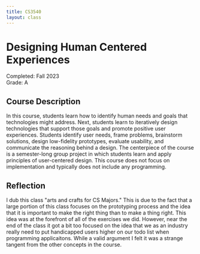 ```yaml
---
title: CS3540
layout: class
---
```

# Designing Human Centered Experiences
Completed: Fall 2023  
Grade: A
## Course Description
 In this course, students learn how to identify human needs and goals
that technologies might address. Next, students learn to iteratively
design technologies that support those goals and promote positive
user experiences. Students identify user needs, frame problems,
brainstorm solutions, design low-fidelity prototypes, evaluate
usability, and communicate the reasoning behind a design. The
centerpiece of the course is a semester-long group project in which
students learn and apply principles of user-centered design. This
course does not focus on implementation and typically does not
include any programming.
## Reflection
I dub this class "arts and crafts for CS Majors." This is due to the fact that a large portion of this class focuses on the prototyping process and the idea that it is important to make the right thing than to make a thing right. This idea was at the forefront of all of the exercises we did. However, near the end of the class it got a bit too focused on the idea that we as an industry really need to put handicapped users higher on our todo list when programming applicaitons. While a valid argument I felt it was a strange tangent from the other concepts in the course.